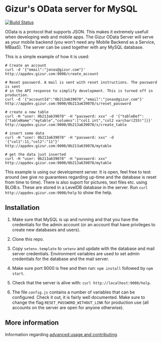 Gizur's OData server for MySQL
==============================


[![Build Status][travis-image]][travis-url]

OData is a protocol that supports JSON. This makes it extremely usefull when
developing web and mobile apps. The Gizur OData Server will serve as your
mobile backend (you won't need any Mobile Backend as a Service, MBaaS). The
server can be used together with any MySQL database.

This is a simple example of how it is used:

```
# Create an account
curl -d '{"email":"jonas@gizur.com"}' http://appdev.gizur.com:9000/create_account

# Reset password. A mail is sent with reset instructions. The password is sent
# in the API response to simplify development. This is turned off in production.
curl -d '{"accountId":"0b213a639078","email":"jonas@gizur.com"}' http://appdev.gizur.com:9000/0b213a639078/s/reset_password

# create a new table
curl -H "user: 0b213a639078" -H "password: xxx" -d '{"tableDef":{"tableName":"mytable","columns":["col1 int","col2 varchar(255)"]}}' http://appdev.gizur.com:9000/0b213a639078/s/create_table

# insert some data
curl -H "user: 0b213a639078" -H "password: xxx" -d '{"col1":11,"col2":"11"}' http://appdev.gizur.com:9000/0b213a639078/mytable

# get the data just inserted
curl -H "user: 0b213a639078" -H "password: xxx"  http://appdev.gizur.com:9000/0b213a639078/mytable
```

This example is using our development server. It is open, feel free to test
around (we give no guarantees regarding up-time and the database is reset
from time to time). There is also suport for pictures, text files etc. using
BLOB:s. These are stored in a LevelDB database in the server.
 Run `curl http://appdev.gizur.com:9000/help` to show the help.


Installation
-----------

1. Make sure that MySQL is up and running and that you have the credentials for
 the admin account (or an account that have privileges to create new databases
  and users).

1. Clone this repo.

1. Copy `setenv.template` to `setenv` and update with the database and
mail server credentials. Environment variables are used to set admin credentials
for the database and the mail server.

1. Make sure port 9000 is free and then run: `npm install` followed by
 `npm start`.

1. Check that the server is alive with: `curl http://localhost:9000/help`.

1. The file `config.js` contains a number of variables that can be configured.
Check it out, it is fairly well documented. Make sure to change the flag
`RESET_PASSWORD_WITHOUT_LINK` for production use (all accounts on the server are
 open for anyone otherwise).


More information
---------------

Information regarding [advanced usage and contributing](./ADVANCED.md).


[travis-image]: https://img.shields.io/travis/gizur/odataserver.svg?style=flat
[travis-url]: https://travis-ci.org/gizur/odataserver
